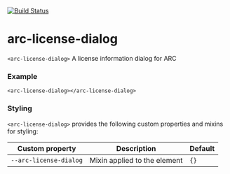 [![Build Status](https://travis-ci.org/advanced-rest-client/arc-license-dialog.svg?branch=stage)](https://travis-ci.org/advanced-rest-client/arc-license-dialog)  

# arc-license-dialog

`<arc-license-dialog>` A license information dialog for ARC

### Example
```
<arc-license-dialog></arc-license-dialog>
```

### Styling
`<arc-license-dialog>` provides the following custom properties and mixins for styling:

Custom property | Description | Default
----------------|-------------|----------
`--arc-license-dialog` | Mixin applied to the element | `{}`


